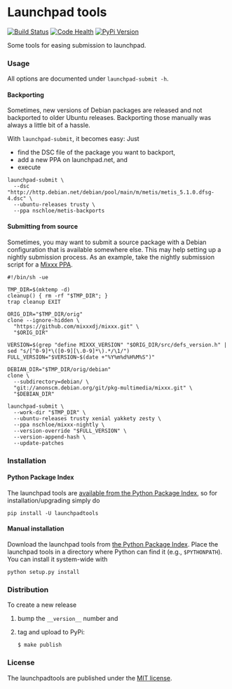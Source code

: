 Launchpad tools
===============

[![Build Status](https://travis-ci.org/nschloe/launchpadtools.svg?branch=master)](https://travis-ci.org/nschloe/launchpadtools)
[![Code Health](https://landscape.io/github/nschloe/launchpadtools/master/landscape.svg?style=flat)](https://landscape.io/github/nschloe/launchpadtools/master)
[![PyPi Version](https://img.shields.io/pypi/v/launchpadtools.svg)](https://pypi.python.org/pypi/launchpadtools)


Some tools for easing submission to launchpad.


### Usage

All options are documented under `launchpad-submit -h`.

#### Backporting

Sometimes, new versions of Debian packages are released and not backported to
older Ubuntu releases. Backporting those manually was always a little bit of a
hassle.

With `launchpad-submit`, it becomes easy: Just

  * find the DSC file of the package you want to backport,
  * add a new PPA on launchpad.net, and
  * execute
```
launchpad-submit \
  --dsc "http://http.debian.net/debian/pool/main/m/metis/metis_5.1.0.dfsg-4.dsc" \
  --ubuntu-releases trusty \
  --ppa nschloe/metis-backports
```

#### Submitting from source

Sometimes, you may want to submit a source package with a Debian configuration
that is available somewhere else. This may help setting up a nightly submission
process. As an example, take the nightly submission script for a
[Mixxx PPA](https://launchpad.net/~nschloe/+archive/ubuntu/mixxx-nightly).

```
#!/bin/sh -ue

TMP_DIR=$(mktemp -d)
cleanup() { rm -rf "$TMP_DIR"; }
trap cleanup EXIT

ORIG_DIR="$TMP_DIR/orig"
clone --ignore-hidden \
  "https://github.com/mixxxdj/mixxx.git" \
  "$ORIG_DIR"

VERSION=$(grep "define MIXXX_VERSION" "$ORIG_DIR/src/defs_version.h" | sed "s/[^0-9]*\([0-9][\.0-9]*\).*/\1/")
FULL_VERSION="$VERSION~$(date +"%Y%m%d%H%M%S")"

DEBIAN_DIR="$TMP_DIR/orig/debian"
clone \
  --subdirectory=debian/ \
  "git://anonscm.debian.org/git/pkg-multimedia/mixxx.git" \
  "$DEBIAN_DIR"

launchpad-submit \
  --work-dir "$TMP_DIR" \
  --ubuntu-releases trusty xenial yakkety zesty \
  --ppa nschloe/mixxx-nightly \
  --version-override "$FULL_VERSION" \
  --version-append-hash \
  --update-patches
```

### Installation

#### Python Package Index

The launchpad tools are [available from the Python Package
Index](https://pypi.python.org/pypi/launchpadtools/), so for
installation/upgrading simply do
```
pip install -U launchpadtools
```

#### Manual installation

Download the launchpad tools from
[the Python Package Index](https://pypi.python.org/pypi/launchpadtools/).
Place the launchpad tools in a directory where Python can find it (e.g.,
`$PYTHONPATH`).  You can install it system-wide with
```
python setup.py install
```

### Distribution
To create a new release

1. bump the `__version__` number and

2. tag and upload to PyPi:
    ```
    $ make publish
    ```

### License

The launchpadtools are published under the [MIT license](https://en.wikipedia.org/wiki/MIT_License).
